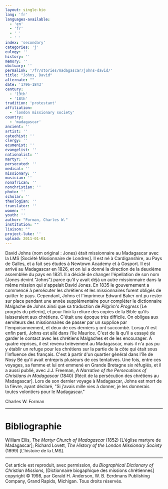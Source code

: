```yaml
---
layout: single-bio
lang: 'fr'
languages-available:
  - 'en'
  - 'fr'
  - ' '
  - ' '
index: 'secondary'
categories: 'j'
eulogy: ''
history: ''
memory: ''
obituary: ''
permalink: '/fr/stories/madagascar/johns-david/'
title: "Johns, David"
alternate: ""
date: '1796-1843'
century:
  - '19th'
  - '18th'
tradition: 'protestant'
affiliation:
  - 'london missionary society'
country:
  - 'madagascar'
ancient: ''
artist: ''
catechist: ''
clergy: ''
ecumenist: ''
evangelist: ''
nationalist: ''
martyr: ''
persecuted: ''
medical: ''
missionary: ''
musician: ''
nonafrican: ''
nonchristian: ''
photo: ''
scholar: ''
theologian: ''
translator: ''
women: ''
youth: ''
author: "Forman, Charles W."
institution: ""
liaison: ""
project-luke: ''
upload: 2011-01-01
---
```




David Johns (nom original : Jones) était missionnaire au Madagascar avec la LMS [Société Missionnaire de Londres]. Il est né à Cardiganshire, au Pays de Galles, et a fait ses études à Newtown Academy et à Gosport. Il est arrivé au Madagascar en 1826, et on lui a donné la direction de la deuxième assemblée du pays en 1831. Il a décidé de changer l'épellation de son nom (Jones devint "Johns") parce qu'il y avait déjà un autre missionnaire dans la même mission qui s'appelait David Jones. En 1835 le gouvernement a commencé à persécuter les chrétiens et les missionnaires furent obligés de quitter le pays. Cependant, Johns et l'imprimeur Edward Baker ont pu rester sur place pendant une année supplémentaire pour compléter le dictionnaire Malgache de Johns ainsi que sa traduction de *Pilgrim's Progress* [Le progrès du pélerin], et pour finir la reliure des copies de la Bible qu'ils laisseraient aux chrétiens. C'était une époque très difficile. On obligea aux serviteurs des missionnaires de passer par un supplice par l'empoisonnement, et deux de ces derniers y ont succombé. Lorsqu'il est enfin parti, Johns est allé dans l'Ile Maurice. C'est de là qu'il a essayé de garder le contact avec les chrétiens Malgaches et de les encourager. À quatre reprises, il est revenu brièvement au Madagascar, mais il n'a pas pu y établir un refuge pour les chrétiens sur la partie de la côte qui était sous l'influence des français. C'est à partir d'un quartier général dans l'île de Nosy Bé qu'il avait entrepris plusieurs de ces tentatives. Une fois, entre ces voyages, sa femme et lui ont emmené en Grande Bretagne six réfugiés, et il a aussi publié, avec J.J. Freeman, *A Narrative of the Persecutions of Christians in Madagascar* (1840) [Récit de la persécution des chrétiens au Madagascar]. Lors de son dernier voyage à Madagascar, Johns est mort de la fièvre, ayant déclaré, "Si j'avais mille vies à donner, je les donnerais toutes volontiers pour le Madagascar."

Charles W. Forman

---

# Bibliographie

William Ellis, *The Martyr Church of Madagascar* (1852) [L'église martyre de Madagascar]; Richard Lovett, *The History of the London Missionary Society* (1899) [L'histoire de la LMS].

---

Cet article est reproduit, avec permission, du *Biographical Dictionary of Christian Missions*, [Dictionnaire biogaphique des missions chrétiennes] copyright © 1998, par Gerald H. Anderson, W. B. Eerdmans Publishing Company, Grand Rapids, Michigan. Tous droits réservés.